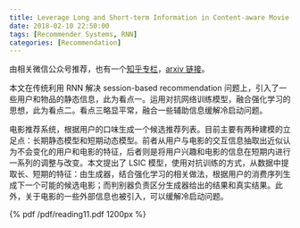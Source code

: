 ```yaml
---
title: Leverage Long and Short-term Information in Content-aware Movie Recommendation
date: 2018-02-10 22:50:00
tags: [Recommender Systems, RNN]
categories: [Recommendation] 
---
```


由相关微信公众号推荐，也有一个[知乎专栏](https://zhuanlan.zhihu.com/p/32425103)，[arxiv 链接](https://arxiv.org/abs/1712.09059)。

本文在传统利用 RNN 解决 session-based recommendation 问题上，引入了一些用户和物品的静态信息，此为看点一。运用对抗网络训练模型，融合强化学习的思想，此为看点二。看点三略显平常，融合一些辅助信息缓解冷启动问题。

电影推荐系统，根据用户的口味生成一个候选推荐列表。目前主要有两种建模的立足点：长期静态模型和短期动态模型。前者从用户与电影的交互信息抽取出近似认为不会变化的用户和电影的特征，后者则是将用户兴趣和电影的信息在短期内进行一系列的调整与改变。本文提出了 LSIC 模型，使用对抗训练的方式，从数据中提取长、短期的特征：由生成器，结合强化学习的相关做法，根据用户的消费序列生成下一个可能的候选电影；而判别器负责区分生成器给出的结果和真实结果。此外，关于电影的一些外部信息也被引入，可以缓解冷启动问题。

<!-- more -->

{% pdf /pdf/reading11.pdf 1200px %}
